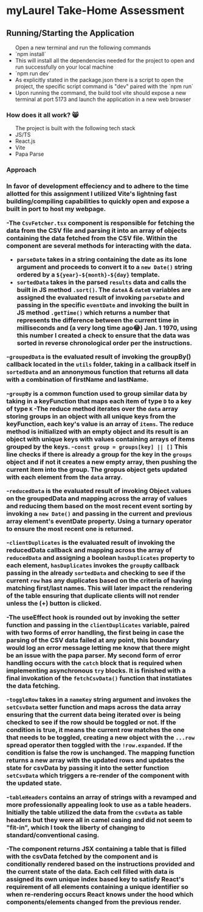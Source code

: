 <h1>myLaurel Take-Home Assessment</h1>

<h2>Running/Starting the Application</h2>

<ul>Open a new terminal and run the following commands
  <li> `npm install` </li>
    <li> This will install all the dependencies needed for the project to open and run successfully on your local machine </li>
  <li> `npm run dev` </li>
    <li> As explicitly stated in the package.json there is a script to open the project, the specific script command is "dev" paired with the `npm run` </li>
  <li> Upon running the command, the build tool vite should expose a new terminal at port 5173 and launch the application in a new web browser</li>
</ul>

<h3>How does it all work? 😸</h3>

<ul> The project is built with the following tech stack
  <li> JS/TS </li>
  <li> React.js </li>
  <li> Vite </li>
  <li> Papa Parse </li>
</ul>

<h3> Approach <h3>

<p> In favor of development effeciency and to adhere to the time allotted for this assignment I utilized Vite's lightning fast building/compiling capabilities to quickly open and expose a built in port to host my webpage.

-The `CsvFetcher.tsx` component is responsible for fetching the data from the CSV file and parsing it into an array of objects containing the data fetched from the CSV file. Within the component are several methods for interacting with the data.

- `parseDate` takes in a string containing the date as its lone argument and proceeds to convert it to a `new Date()` string ordered by a `${year}-${month}-${day}` template.
- `sortedData` takes in the parsed `results` data and calls the built in JS method `.sort()`. The `dateA` & `dateB` variables are assigned the evaluated result of invoking `parseDate` and passing in the specific `eventDate` and invoking the built in JS method `.getTime()` which returns a number that represents the difference between the current time in milliseconds and (a very long time ago😂) Jan. 1 1970, using this number I created a check to ensure that the data was sorted in reverse chronological order per the instructions.

-`groupedData` is the evaluated result of invoking the groupBy() callback located in the `utils` folder, taking in a callback itself in `sortedData` and an annonymous function that returns all data with a combination of firstName and lastName.

-`groupBy` is a common function used to group similar data by taking in a keyFunction that maps each item of type `D` to a key of type `K`
-The reduce method iterates over the `data` array storing groups in an object with all unique keys from the keyFunction, each key's value is an array of `items`. The reduce method is initialized with an empty object and its result is an object with unique keys with values containing arrays of items grouped by the keys. -`const group = groups[key] || []` This line checks if there is already a group for the key in the `groups` object and if not it creates a new empty array, then pushing the current item into the group. The gropus object gets updated with each element from the `data` array.

-`reducedData` is the evaluated result of invoking Object.values on the groupedData and mapping across the array of values and reducing them based on the most recent event sorting by invoking a `new Date()` and passing in the current and previous array element's eventDate property. Using a turnary operator to ensure the most recent one is returned.

-`clientDuplicates` is the evaluated result of invoking the reducedData callback and mapping across the array of `reducedData` and assigning a boolean `hasDuplicates` property to each element, `hasDuplicates` invokes the `groupBy` callback passing in the already `sortedData` and checking to see if the current `row` has any duplicates based on the criteria of having matching first/last names. This will later impact the rendering of the table ensuring that duplicate clients will not render unless the (+) button is clicked.

-The useEffect hook is rounded out by invoking the setter function and passing in the `clientDuplicates` variable, paired with two forms of error handling, the first being in case the parsing of the CSV data failed at any point, this boundary would log an error message letting me know that there might be an issue with the papa parser. My second form of error handling occurs with the `catch` block that is required when implementing asynchronous `try` blocks. It is finished with a final invokation of the `fetchCsvData()` function that instatiates the data fetching.

-`toggleRow` takes in a `nameKey` string argument and invokes the `setCsvData` setter function and maps across the data array ensuring that the current data being iterated over is being checked to see if the row should be toggled or not. If the condition is true, it means the current row matches the one that needs to be toggled, creating a new object with the `...row` spread operator then toggled with the `!row.expanded`. If the condition is false the row is unchanged. The mapping function returns a new array with the updated rows and updates the state for csvData by passing it into the setter function `setCsvData` which triggers a re-render of the component with the updated state.

-`tableHeaders` contains an array of strings with a revamped and more professionally appealing look to use as a table headers. Initially the table utilized the data from the `csvData` as table headers but they were all in camel casing and did not seem to "fit-in", which I took the liberty of changing to standard/conventional casing.

-The component returns JSX containing a table that is filled with the csvData fetched by the component and is conditionally rendered based on the instructions provided and the current state of the data. Each cell filled with data is assigned its own unique index based key to satisfy React's requirement of all elements containing a unique identifier so when re-rendering occurs React knows under the hood which components/elements changed from the previous render. </p>
